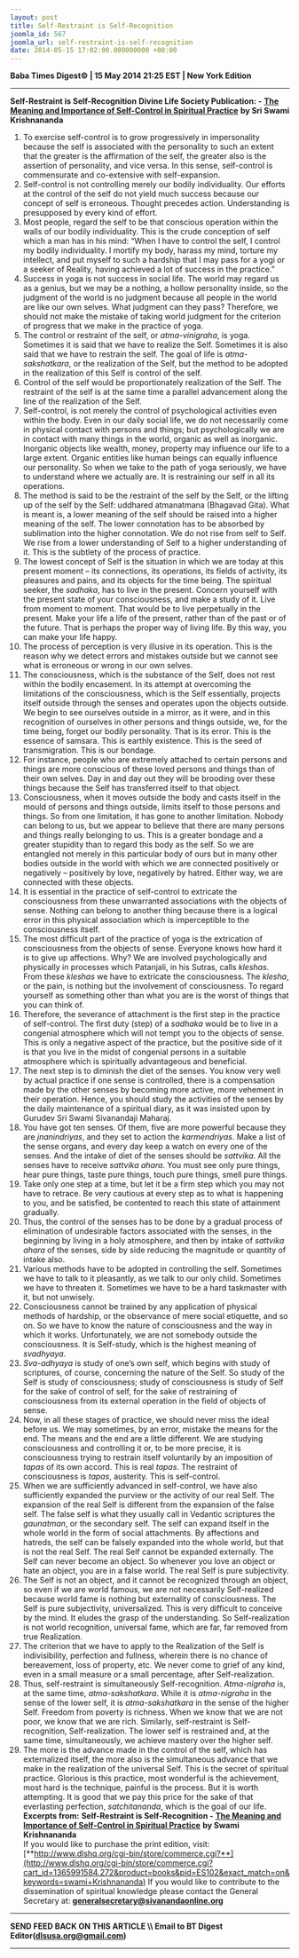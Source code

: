```yaml
---
layout: post
title: Self-Restraint is Self-Recognition
joomla_id: 567
joomla_url: self-restraint-is-self-recognition
date: 2014-05-15 17:02:00.000000000 +00:00
---
```

**Baba Times Digest© | 15 May 2014 21:25 EST | New York Edition**
* * *
**Self-Restraint is Self-Recognition**
**Divine Life Society Publication: -** [**The Meaning and Importance of Self-Control in Spiritual Practice**](http://www.swami-krishnananda.org/self-control/self-control_2.html) **by Sri Swami Krishnananda**
1. To exercise self-control is to grow progressively in impersonality because the self is associated with the personality to such an extent that the greater is the affirmation of the self, the greater also is the assertion of personality, and vice versa. In this sense, self-control is commensurate and co-extensive with self-expansion.
2. Self-control is not controlling merely our bodily individuality. Our efforts at the control of the self do not yield much success because our concept of self is erroneous. Thought precedes action. Understanding is presupposed by every kind of effort.
3. Most people, regard the self to be that conscious operation within the walls of our bodily individuality. This is the crude conception of self which a man has in his mind: “When I have to control the self, I control my bodily individuality. I mortify my body, harass my mind, torture my intellect, and put myself to such a hardship that I may pass for a yogi or a seeker of Reality, having achieved a lot of success in the practice.”
4. Success in yoga is not success in social life. The world may regard us as a genius, but we may be a nothing, a hollow personality inside, so the judgment of the world is no judgment because all people in the world are like our own selves. What judgment can they pass? Therefore, we should not make the mistake of taking world judgment for the criterion of progress that we make in the practice of yoga.
5. The control or restraint of the self, or _atma-vinigraha_, is yoga. Sometimes it is said that we have to realize the Self. Sometimes it is also said that we have to restrain the self. The goal of life is _atma-sakshatkara_, or the realization of the Self, but the method to be adopted in the realization of this Self is control of the self.
6. Control of the self would be proportionately realization of the Self. The restraint of the self is at the same time a parallel advancement along the line of the realization of the Self.
7. Self-control, is not merely the control of psychological activities even within the body. Even in our daily social life, we do not necessarily come in physical contact with persons and things; but psychologically we are in contact with many things in the world, organic as well as inorganic. Inorganic objects like wealth, money, property may influence our life to a large extent. Organic entities like human beings can equally influence our personality. So when we take to the path of yoga seriously, we have to understand where we actually are. It is restraining our self in all its operations.
8. The method is said to be the restraint of the self by the Self, or the lifting up of the self by the Self: uddhared atmanatmana (Bhagavad Gita). What is meant is, a lower meaning of the self should be raised into a higher meaning of the self. The lower connotation has to be absorbed by sublimation into the higher connotation. We do not rise from self to Self. We rise from a lower understanding of Self to a higher understanding of it. This is the subtlety of the process of practice.
9. The lowest concept of Self is the situation in which we are today at this present moment – its connections, its operations, its fields of activity, its pleasures and pains, and its objects for the time being. The spiritual seeker, the _sadhaka_, has to live in the present. Concern yourself with the present state of your consciousness, and make a study of it. Live from moment to moment. That would be to live perpetually in the present. Make your life a life of the present, rather than of the past or of the future. That is perhaps the proper way of living life. By this way, you can make your life happy.
10. The process of perception is very illusive in its operation. This is the reason why we detect errors and mistakes outside but we cannot see what is erroneous or wrong in our own selves.
11. The consciousness, which is the substance of the Self, does not rest within the bodily encasement. In its attempt at overcoming the limitations of the consciousness, which is the Self essentially, projects itself outside through the senses and operates upon the objects outside. We begin to see ourselves outside in a mirror, as it were, and in this recognition of ourselves in other persons and things outside, we, for the time being, forget our bodily personality. That is its error. This is the essence of samsara. This is earthly existence. This is the seed of transmigration. This is our bondage.
12. For instance, people who are extremely attached to certain persons and things are more conscious of these loved persons and things than of their own selves. Day in and day out they will be brooding over these things because the Self has transferred itself to that object.
13. Consciousness, when it moves outside the body and casts itself in the mould of persons and things outside, limits itself to those persons and things. So from one limitation, it has gone to another limitation. Nobody can belong to us, but we appear to believe that there are many persons and things really belonging to us. This is a greater bondage and a greater stupidity than to regard this body as the self. So we are entangled not merely in this particular body of ours but in many other bodies outside in the world with which we are connected positively or negatively – positively by love, negatively by hatred. Either way, we are connected with these objects.
14. It is essential in the practice of self-control to extricate the consciousness from these unwarranted associations with the objects of sense. Nothing can belong to another thing because there is a logical error in this physical association which is imperceptible to the consciousness itself.
15. The most difficult part of the practice of yoga is the extrication of consciousness from the objects of sense. Everyone knows how hard it is to give up affections. Why? We are involved psychologically and physically in processes which Patanjali, in his Sutras, calls _kleshas_. From these _kleshas_ we have to extricate the consciousness. The _klesha_, or the pain, is nothing but the involvement of consciousness. To regard yourself as something other than what you are is the worst of things that you can think of.
16. Therefore, the severance of attachment is the first step in the practice of self-control. The first duty (step) of a _sadhaka_ would be to live in a congenial atmosphere which will not tempt you to the objects of sense. This is only a negative aspect of the practice, but the positive side of it is that you live in the midst of congenial persons in a suitable atmosphere which is spiritually advantageous and beneficial.
17. The next step is to diminish the diet of the senses. You know very well by actual practice if one sense is controlled, there is a compensation made by the other senses by becoming more active, more vehement in their operation. Hence, you should study the activities of the senses by the daily maintenance of a spiritual diary, as it was insisted upon by Gurudev Sri Swami Sivanandaji Maharaj.
18. You have got ten senses. Of them, five are more powerful because they are _jnanindriyas_, and they set to action the _karmendriyas_. Make a list of the sense organs, and every day keep a watch on every one of the senses. And the intake of diet of the senses should be _sattvika_. All the senses have to receive _sattvika ahara_. You must see only pure things, hear pure things, taste pure things, touch pure things, smell pure things.
19. Take only one step at a time, but let it be a firm step which you may not have to retrace. Be very cautious at every step as to what is happening to you, and be satisfied, be contented to reach this state of attainment gradually.
20. Thus, the control of the senses has to be done by a gradual process of elimination of undesirable factors associated with the senses, in the beginning by living in a holy atmosphere, and then by intake of _sattvika ahara_ of the senses, side by side reducing the magnitude or quantity of intake also.
21. Various methods have to be adopted in controlling the self. Sometimes we have to talk to it pleasantly, as we talk to our only child. Sometimes we have to threaten it. Sometimes we have to be a hard taskmaster with it, but not unwisely.
22. Consciousness cannot be trained by any application of physical methods of hardship, or the observance of mere social etiquette, and so on. So we have to know the nature of consciousness and the way in which it works. Unfortunately, we are not somebody outside the consciousness. It is Self-study, which is the highest meaning of _svadhyaya_.
23. _Sva-adhyaya_ is study of one’s own self, which begins with study of scriptures, of course, concerning the nature of the Self. So study of the Self is study of consciousness; study of consciousness is study of Self for the sake of control of self, for the sake of restraining of consciousness from its external operation in the field of objects of sense.
24. Now, in all these stages of practice, we should never miss the ideal before us. We may sometimes, by an error, mistake the means for the end. The means and the end are a little different. We are studying consciousness and controlling it or, to be more precise, it is consciousness trying to restrain itself voluntarily by an imposition of _tapas_ of its own accord. This is real _tapas_. The restraint of consciousness is _tapas_, austerity. This is self-control.
25. When we are sufficiently advanced in self-control, we have also sufficiently expanded the purview or the activity of our real Self. The expansion of the real Self is different from the expansion of the false self. The false self is what they usually call in Vedantic scriptures the _gaunatman_, or the secondary self. The self can expand itself in the whole world in the form of social attachments. By affections and hatreds, the self can be falsely expanded into the whole world, but that is not the real Self. The real Self cannot be expanded externally. The Self can never become an object. So whenever you love an object or hate an object, you are in a false world. The real Self is pure subjectivity.
26. The Self is not an object, and it cannot be recognized through an object, so even if we are world famous, we are not necessarily Self-realized because world fame is nothing but externality of consciousness. The Self is pure subjectivity, universalized. This is very difficult to conceive by the mind. It eludes the grasp of the understanding. So Self-realization is not world recognition, universal fame, which are far, far removed from true Realization.
27. The criterion that we have to apply to the Realization of the Self is indivisibility, perfection and fullness, wherein there is no chance of bereavement, loss of property, etc. We never come to grief of any kind, even in a small measure or a small percentage, after Self-realization.
28. Thus, self-restraint is simultaneously Self-recognition. _Atma-nigraha_ is, at the same time, _atma-sakshatkara_. While it is _atma-nigraha_ in the sense of the lower self, it is _atma-sakshatkara_ in the sense of the higher Self. Freedom from poverty is richness. When we know that we are not poor, we know that we are rich. Similarly, self-restraint is Self-recognition, Self-realization. The lower self is restrained and, at the same time, simultaneously, we achieve mastery over the higher self.
29. The more is the advance made in the control of the self, which has externalized itself, the more also is the simultaneous advance that we make in the realization of the universal Self. This is the secret of spiritual practice. Glorious is this practice, most wonderful is the achievement, most hard is the technique, painful is the process. But it is worth attempting. It is good that we pay this price for the sake of that everlasting perfection, _satchitananda_, which is the goal of our life.
**Excerpts from:**
**Self-Restraint is Self-Recognition -** [**The Meaning and Importance of Self-Control in Spiritual Practice**](http://www.swami-krishnananda.org/self-control/self-control_2.html) **by Swami Krishnananda**  
If you would like to purchase the print edition, visit:   
 [**http://www.dlshq.org/cgi-bin/store/commerce.cgi?**](http://www.dlshq.org/cgi-bin/store/commerce.cgi?cart_id=1365991584.272&product=books&pid=ES102&exact_match=on&keywords=swami+Krishnananda)
If you would like to contribute to the dissemination of spiritual knowledge please contact the General Secretary at:
[**generalsecretary@sivanandaonline.org**](mailto:generalsecretary@sivanandaonline.org?subject=Contribution%20to%20Dissemination%20of%20Spiritual%20Knowledge)
* * *
**SEND FEED BACK ON THIS ARTICLE \\\ Email to BT Digest Editor[](mailto:dlsusa.org@gmail.com?subject=DLS%20Posts)(dlsusa.org@gmail.com)**
* * *
  
